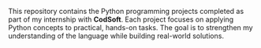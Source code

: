 This repository contains the Python programming projects completed as part of my internship with **CodSoft**. Each project focuses on applying Python concepts to practical, hands-on tasks. The goal is to strengthen my understanding of the language while building real-world solutions.
